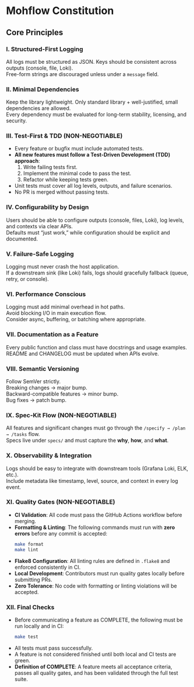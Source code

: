 # Mohflow Constitution

## Core Principles

### I. Structured-First Logging
All logs must be structured as JSON. Keys should be consistent across outputs (console, file, Loki).  
Free-form strings are discouraged unless under a `message` field.  

### II. Minimal Dependencies
Keep the library lightweight. Only standard library + well-justified, small dependencies are allowed.  
Every dependency must be evaluated for long-term stability, licensing, and security.  

### III. Test-First & TDD (NON-NEGOTIABLE)
- Every feature or bugfix must include automated tests.  
- **All new features must follow a Test-Driven Development (TDD) approach**:  
  1. Write failing tests first.  
  2. Implement the minimal code to pass the test.  
  3. Refactor while keeping tests green.  
- Unit tests must cover all log levels, outputs, and failure scenarios.  
- No PR is merged without passing tests.  

### IV. Configurability by Design
Users should be able to configure outputs (console, files, Loki), log levels, and contexts via clear APIs.  
Defaults must “just work,” while configuration should be explicit and documented.  

### V. Failure-Safe Logging
Logging must never crash the host application.  
If a downstream sink (like Loki) fails, logs should gracefully fallback (queue, retry, or console).  

### VI. Performance Conscious
Logging must add minimal overhead in hot paths.  
Avoid blocking I/O in main execution flow.  
Consider async, buffering, or batching where appropriate.  

### VII. Documentation as a Feature
Every public function and class must have docstrings and usage examples.  
README and CHANGELOG must be updated when APIs evolve.  

### VIII. Semantic Versioning
Follow SemVer strictly.  
Breaking changes → major bump.  
Backward-compatible features → minor bump.  
Bug fixes → patch bump.  

### IX. Spec-Kit Flow (NON-NEGOTIABLE)
All features and significant changes must go through the `/specify → /plan → /tasks` flow.  
Specs live under `specs/` and must capture the **why**, **how**, and **what**.  

### X. Observability & Integration
Logs should be easy to integrate with downstream tools (Grafana Loki, ELK, etc.).  
Include metadata like timestamp, level, source, and context in every log event.  

### XI. Quality Gates (NON-NEGOTIABLE)
- **CI Validation**: All code must pass the GitHub Actions workflow before merging.
- **Formatting & Linting**: The following commands must run with **zero errors** before any commit is accepted:
  ```bash
  make format
  make lint
  ```
- **Flake8 Configuration**: All linting rules are defined in `.flake8` and enforced consistently in CI.
- **Local Development**: Contributors must run quality gates locally before submitting PRs.
- **Zero Tolerance**: No code with formatting or linting violations will be accepted.

### XII. Final Checks
- Before communicating a feature as COMPLETE, the following must be run locally and in CI:
  ```bash
  make test
  ```
- All tests must pass successfully.
- A feature is not considered finished until both local and CI tests are green.
- **Definition of COMPLETE**: A feature meets all acceptance criteria, passes all quality gates, and has been validated through the full test suite.
  
